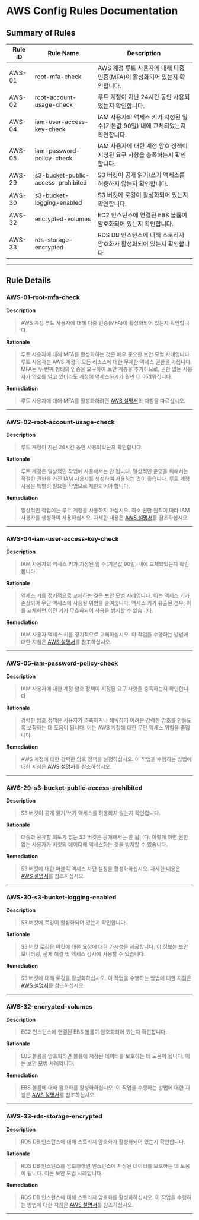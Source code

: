 # AWS Config Rules Documentation

## Summary of Rules

| Rule ID | Rule Name | Description |
|---|---|---|
| AWS-01 | root-mfa-check | AWS 계정 루트 사용자에 대해 다중 인증(MFA)이 활성화되어 있는지 확인합니다. |
| AWS-02 | root-account-usage-check | 루트 계정이 지난 24시간 동안 사용되었는지 확인합니다. |
| AWS-04 | iam-user-access-key-check | IAM 사용자의 액세스 키가 지정된 일 수(기본값 90일) 내에 교체되었는지 확인합니다. |
| AWS-05 | iam-password-policy-check | IAM 사용자에 대한 계정 암호 정책이 지정된 요구 사항을 충족하는지 확인합니다. |
| AWS-29 | s3-bucket-public-access-prohibited | S3 버킷이 공개 읽기/쓰기 액세스를 허용하지 않는지 확인합니다. |
| AWS-30 | s3-bucket-logging-enabled | S3 버킷에 로깅이 활성화되어 있는지 확인합니다. |
| AWS-32 | encrypted-volumes | EC2 인스턴스에 연결된 EBS 볼륨이 암호화되어 있는지 확인합니다. |
| AWS-33 | rds-storage-encrypted | RDS DB 인스턴스에 대해 스토리지 암호화가 활성화되어 있는지 확인합니다. |


---

## Rule Details


### AWS-01-root-mfa-check

**Description**
> AWS 계정 루트 사용자에 대해 다중 인증(MFA)이 활성화되어 있는지 확인합니다.

**Rationale**
> 루트 사용자에 대해 MFA를 활성화하는 것은 매우 중요한 보안 모범 사례입니다. 루트 사용자는 AWS 계정의 모든 리소스에 대한 무제한 액세스 권한을 가집니다. MFA는 두 번째 형태의 인증을 요구하여 보안 계층을 추가하므로, 권한 없는 사용자가 암호를 알고 있더라도 계정에 액세스하기가 훨씬 더 어려워집니다.

**Remediation**
> 루트 사용자에 대해 MFA를 활성화하려면 [AWS 설명서](https://docs.aws.amazon.com/IAM/latest/UserGuide/id_root-user.html#root-user-mfa)의 지침을 따르십시오.

---

### AWS-02-root-account-usage-check

**Description**
> 루트 계정이 지난 24시간 동안 사용되었는지 확인합니다.

**Rationale**
> 루트 계정은 일상적인 작업에 사용해서는 안 됩니다. 일상적인 운영을 위해서는 적절한 권한을 가진 IAM 사용자를 생성하여 사용하는 것이 좋습니다. 루트 계정 사용은 특별히 필요한 작업으로 제한되어야 합니다.

**Remediation**
> 일상적인 작업에는 루트 계정을 사용하지 마십시오. 최소 권한 원칙에 따라 IAM 사용자를 생성하여 사용하십시오. 자세한 내용은 [AWS 설명서](https.docs.aws.amazon.com/IAM/latest/UserGuide/best-practices.html#create-iam-users)를 참조하십시오.

---

### AWS-04-iam-user-access-key-check

**Description**
> IAM 사용자의 액세스 키가 지정된 일 수(기본값 90일) 내에 교체되었는지 확인합니다.

**Rationale**
> 액세스 키를 정기적으로 교체하는 것은 보안 모범 사례입니다. 이는 액세스 키가 손상되어 무단 액세스에 사용될 위험을 줄여줍니다. 액세스 키가 유출된 경우, 이를 교체하면 이전 키가 무효화되어 사용을 방지할 수 있습니다.

**Remediation**
> IAM 사용자 액세스 키를 정기적으로 교체하십시오. 이 작업을 수행하는 방법에 대한 지침은 [AWS 설명서](https://docs.aws.amazon.com/IAM/latest/UserGuide/id_credentials_access-keys.html#Using_RotateAccessKey)를 참조하십시오.

---

### AWS-05-iam-password-policy-check

**Description**
> IAM 사용자에 대한 계정 암호 정책이 지정된 요구 사항을 충족하는지 확인합니다.

**Rationale**
> 강력한 암호 정책은 사용자가 추측하거나 해독하기 어려운 강력한 암호를 만들도록 보장하는 데 도움이 됩니다. 이는 AWS 계정에 대한 무단 액세스 위험을 줄입니다.

**Remediation**
> AWS 계정에 대한 강력한 암호 정책을 설정하십시오. 이 작업을 수행하는 방법에 대한 지침은 [AWS 설명서](https://docs.aws.amazon.com/IAM/latest/UserGuide/id_credentials_passwords_account-policy.html)를 참조하십시오.

---

### AWS-29-s3-bucket-public-access-prohibited

**Description**
> S3 버킷이 공개 읽기/쓰기 액세스를 허용하지 않는지 확인합니다.

**Rationale**
> 대중과 공유할 의도가 없는 S3 버킷은 공개해서는 안 됩니다. 이렇게 하면 권한 없는 사용자가 버킷의 데이터에 액세스하는 것을 방지할 수 있습니다.

**Remediation**
> S3 버킷에 대한 퍼블릭 액세스 차단 설정을 활성화하십시오. 자세한 내용은 [AWS 설명서](https://docs.aws.amazon.com/AmazonS3/latest/userguide/access-control-block-public-access.html)를 참조하십시오.

---

### AWS-30-s3-bucket-logging-enabled

**Description**
> S3 버킷에 로깅이 활성화되어 있는지 확인합니다.

**Rationale**
> S3 버킷 로깅은 버킷에 대한 요청에 대한 가시성을 제공합니다. 이 정보는 보안 모니터링, 문제 해결 및 액세스 감사에 사용할 수 있습니다.

**Remediation**
> S3 버킷에 대해 로깅을 활성화하십시오. 이 작업을 수행하는 방법에 대한 지침은 [AWS 설명서](https://docs.aws.amazon.com/AmazonS3/latest/userguide/enable-server-access-logging.html)를 참조하십시오.

---

### AWS-32-encrypted-volumes

**Description**
> EC2 인스턴스에 연결된 EBS 볼륨이 암호화되어 있는지 확인합니다.

**Rationale**
> EBS 볼륨을 암호화하면 볼륨에 저장된 데이터를 보호하는 데 도움이 됩니다. 이는 보안 모범 사례입니다.

**Remediation**
> EBS 볼륨에 대해 암호화를 활성화하십시오. 이 작업을 수행하는 방법에 대한 지침은 [AWS 설명서](https://docs.aws.amazon.com/AWSEC2/latest/UserGuide/EBSEncryption.html)를 참조하십시오.

---

### AWS-33-rds-storage-encrypted

**Description**
> RDS DB 인스턴스에 대해 스토리지 암호화가 활성화되어 있는지 확인합니다.

**Rationale**
> RDS DB 인스턴스를 암호화하면 인스턴스에 저장된 데이터를 보호하는 데 도움이 됩니다. 이는 보안 모범 사례입니다.

**Remediation**
> RDS DB 인스턴스에 대해 스토리지 암호화를 활성화하십시오. 이 작업을 수행하는 방법에 대한 지침은 [AWS 설명서](https://docs.aws.amazon.com/AmazonRDS/latest/UserGuide/Overview.Encryption.html)를 참조하십시오.

---
